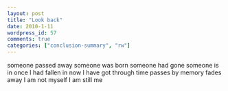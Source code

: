 ```yaml
---
layout: post
title: "Look back"
date: 2010-1-11
wordpress_id: 57
comments: true
categories: ["conclusion-summary", "rw"]
---
```

<meta name="views" content="1320" />
<meta name="_edit_last" content="1" />
someone passed away
someone was born
someone had gone
someone is in
once I had fallen in
now I have got through
time passes by
memory fades away
I am not myself
I am still me
